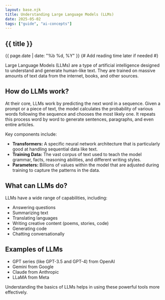```yaml
---
layout: base.njk
title: Understanding Large Language Models (LLMs)
date: 2025-05-02
tags: ["guide", "ai-concepts"]
---
```


<article class="max-w-3xl mx-auto bg-white p-8 rounded-lg shadow-md mt-12">
<h1 class="text-3xl md:text-4xl font-bold mb-6 text-gray-900">{{ title }}</h1>

<div class="flex items-center text-sm text-gray-500 mb-6">
    <span class="mr-4"><i class="far fa-calendar-alt mr-1"></i> {{ page.date | date: "%b %d, %Y" }}</span>
    {# Add reading time later if needed #}
</div>

<div class="prose lg:prose-xl max-w-none text-gray-700">

Large Language Models (LLMs) are a type of artificial intelligence designed to understand and generate human-like text. They are trained on massive amounts of text data from the internet, books, and other sources.

## How do LLMs work?

At their core, LLMs work by predicting the next word in a sequence. Given a prompt or a piece of text, the model calculates the probability of various words following the sequence and chooses the most likely one. It repeats this process word by word to generate sentences, paragraphs, and even entire articles.

Key components include:

*   **Transformers:** A specific neural network architecture that is particularly good at handling sequential data like text.
*   **Training Data:** The vast corpus of text used to teach the model grammar, facts, reasoning abilities, and different writing styles.
*   **Parameters:** Billions of values within the model that are adjusted during training to capture the patterns in the data.

## What can LLMs do?

LLMs have a wide range of capabilities, including:

*   Answering questions
*   Summarizing text
*   Translating languages
*   Writing creative content (poems, stories, code)
*   Generating code
*   Chatting conversationally

## Examples of LLMs

*   GPT series (like GPT-3.5 and GPT-4) from OpenAI
*   Gemini from Google
*   Claude from Anthropic
*   LLaMA from Meta

Understanding the basics of LLMs helps in using these powerful tools more effectively.

</div>
</article>

